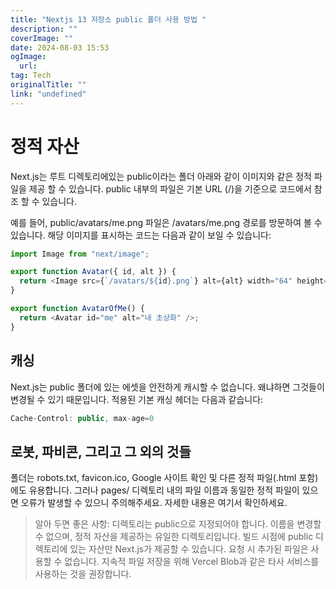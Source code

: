 ```yaml
---
title: "Nextjs 13 저장소 public 폴더 사용 방법 "
description: ""
coverImage: ""
date: 2024-08-03 15:53
ogImage: 
  url: 
tag: Tech
originalTitle: ""
link: "undefined"
---
```




# 정적 자산

Next.js는 루트 디렉토리에있는 public이라는 폴더 아래와 같이 이미지와 같은 정적 파일을 제공 할 수 있습니다. public 내부의 파일은 기본 URL (/)을 기준으로 코드에서 참조 할 수 있습니다.

예를 들어, public/avatars/me.png 파일은 /avatars/me.png 경로를 방문하여 볼 수 있습니다. 해당 이미지를 표시하는 코드는 다음과 같이 보일 수 있습니다:

```js
import Image from "next/image";

export function Avatar({ id, alt }) {
  return <Image src={`/avatars/${id}.png`} alt={alt} width="64" height="64" />;
}

export function AvatarOfMe() {
  return <Avatar id="me" alt="내 초상화" />;
}
```

<div class="content-ad"></div>

## 캐싱

Next.js는 public 폴더에 있는 에셋을 안전하게 캐시할 수 없습니다. 왜냐하면 그것들이 변경될 수 있기 때문입니다. 적용된 기본 캐싱 헤더는 다음과 같습니다:

```js
Cache-Control: public, max-age=0
```

## 로봇, 파비콘, 그리고 그 외의 것들

<div class="content-ad"></div>

폴더는 robots.txt, favicon.ico, Google 사이트 확인 및 다른 정적 파일(.html 포함)에도 유용합니다. 그러나 pages/ 디렉토리 내의 파일 이름과 동일한 정적 파일이 있으면 오류가 발생할 수 있으니 주의해주세요. 자세한 내용은 여기서 확인하세요.

> 알아 두면 좋은 사항:
> 디렉토리는 public으로 지정되어야 합니다. 이름을 변경할 수 없으며, 정적 자산을 제공하는 유일한 디렉토리입니다.
> 빌드 시점에 public 디렉토리에 있는 자산만 Next.js가 제공할 수 있습니다. 요청 시 추가된 파일은 사용할 수 없습니다. 지속적 파일 저장을 위해 Vercel Blob과 같은 타사 서비스를 사용하는 것을 권장합니다.

<div class="content-ad"></div>
